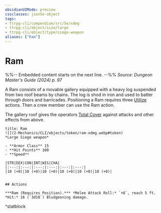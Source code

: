 ```yaml
---
obsidianUIMode: preview
cssclasses: json5e-object
tags:
- ttrpg-cli/compendium/src/5e/xdmg
- ttrpg-cli/object/size/large
- ttrpg-cli/object/type/siege-weapon
aliases: ["Ram"]
---
```

# Ram
%%-- Embedded content starts on the next line. --%%
*Source: Dungeon Master's Guide (2024) p. 97*  

A Ram consists of a movable gallery equipped with a heavy log suspended from two roof beams by chains. The log is shod in iron and used to batter through doors and barricades. Positioning a Ram requires three [Utilize](2-Mechanics/CLI/rules/actions.md#Utilize) actions. Then a crew member can use the Ram action.

The gallery roof gives the operators [Total Cover](2-Mechanics/CLI/tables/cover-xphb.md) against attacks and other effects from above.

```ad-statblock
title: Ram
![](2-Mechanics/CLI/objects/token/ram-xdmg.webp#token)
*Large Siege weapon*

- **Armor Class** 15
- **Hit Points** 100
- **Speed** 

|STR|DEX|CON|INT|WIS|CHA|
|:---:|:---:|:---:|:---:|:---:|:---:|
|10 (+0)|10 (+0)|10 (+0)|10 (+0)|10 (+0)|10 (+0)|


## Actions

***Ram (Requires Position).*** *Melee Attack Roll:* `+8`, reach 5 ft. *Hit:* 16 (`3d10`) Bludgeoning damage.
```
^statblock